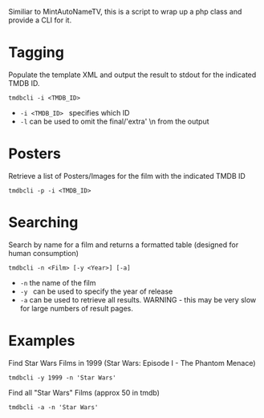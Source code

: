 Similiar to MintAutoNameTV, this is a script to wrap up a php class and provide a CLI for it.

Tagging
=======

Populate the template XML and output the result to stdout for the indicated TMDB ID.
```
tmdbcli -i <TMDB_ID>
```
* <code>-i <TMDB_ID> </code> specifies which ID
* <code>-l</code> can be used to omit the final/'extra' \n from the output

Posters
=======

Retrieve a list of Posters/Images for the film with the indicated TMDB ID 
```
tmdbcli -p -i <TMDB_ID>
````

Searching
=========

Search by name for a film and returns a formatted table (designed for human consumption)
```
tmdbcli -n <Film> [-y <Year>] [-a]
```
* <code>-n</code> the name of the film
* <code>-y <Year></code> can be used to specify the year of release
* <code>-a</code> can be used to retrieve all results. WARNING - this may be very slow for large numbers of result pages.
	
Examples
========
Find Star Wars Films in 1999 (Star Wars: Episode I - The Phantom Menace)
```
tmdbcli -y 1999 -n 'Star Wars'
```

Find all "Star Wars" Films (approx 50 in tmdb)
```
tmdbcli -a -n 'Star Wars' 
```
